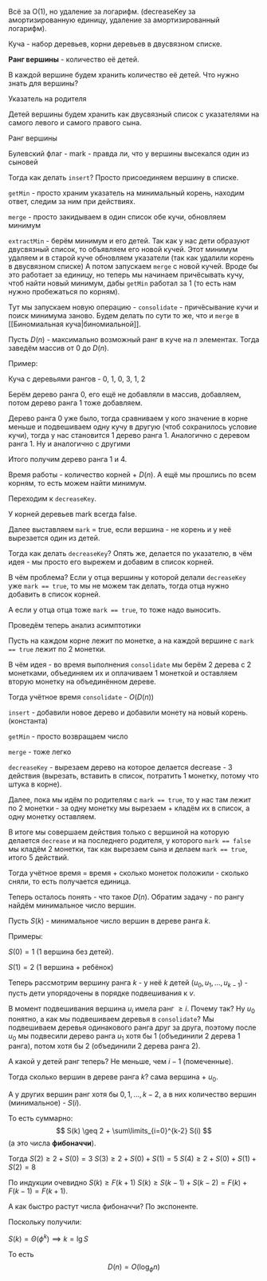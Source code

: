 Всё за О(1), но удаление за логарифм.
(decreaseKey за амортизированную единицу, удаление за амортизированный логарифм).

Куча - набор деревьев, корни деревьев в двусвязном списке.

**Ранг вершины** - количество её детей.

В каждой вершине будем хранить количество её детей. Что нужно знать для вершины?

Указатель на родителя

Детей вершины будем хранить как двусвязный список с указателями на самого левого и самого правого сына.

Ранг вершины

Булевский флаг - mark - правда ли, что у вершины высекался один из сыновей

Тогда как делать `insert`? Просто присоединяем вершину в списке.

`getMin` - просто храним указатель на минимальный корень, находим ответ, следим за ним при действиях.

`merge` - просто закидываем в один список обе кучи, обновляем минимум

`extractMin` - берём минимум и его детей. Так как у нас дети образуют двусвязный список, то объявляем его новой кучей.
Этот минимум удаляем и в старой куче обновляем указатели (так как удалили корень в двусвязном списке)
А потом запускаем `merge` с новой кучей.
Вроде бы это работает за единицу, но теперь мы начинаем причёсывать кучу, чтоб найти новый минимум, дабы `getMin` работал за 1 (то есть нам нужно пробежаться по корням).

Тут мы запускаем новую операцию - `consolidate` - причёсывание кучи и поиск минимума заново.
Будем делать по сути то же, что и `merge` в [[Биномиальная куча|биномиальной]].

Пусть $D(n)$ - максимально возможный ранг в куче на $n$ элементах. Тогда заведём массив от 0 до $D(n)$.

Пример:

Куча с деревьями рангов - 0, 1, 0, 3, 1, 2

Берём дерево ранга 0, его ещё не добавляли в массив, добавляем, потом дерево ранга 1 тоже добавляем.

Дерево ранга 0 уже было, тогда сравниваем у кого значение в корне меньше и подвешиваем одну кучу в другую (чтоб сохранилось условие кучи), тогда у нас становится 1 дерево ранга 1.
Аналогично с деревом ранга 1. Ну и аналогично с другими

Итого получим дерево ранга 1 и 4.

Время работы - количество корней + $D(n)$. А ещё мы прошлись по всем корням, то есть можем найти минимум.

Переходим к `decreaseKey`.

У корней деревьев mark всегда false.

Далее выставляем `mark` = true, если вершина - не корень и у неё вырезается один из детей.

Тогда как делать `decreaseKey`? Опять же, делается по указателю, в чём идея - мы просто его вырежем и добавим в список корней.

В чём проблема? Если у отца вершины у которой делали `decreaseKey` уже `mark == true`, то мы не можем так делать, тогда отца нужно добавить в список корней.

А если у отца отца тоже `mark == true`, то тоже надо выносить.

Проведём теперь анализ асимптотики

Пусть на каждом корне лежит по монетке, а на каждой вершине с `mark == true` лежит по 2 монетки.

В чём идея - во время выполнения `consolidate` мы берём 2 дерева с 2 монетками, объединяем их и оплачиваем 1 монеткой и оставляем вторую монетку на объединённом дереве.

Тогда учётное время `consolidate` - $O(D(n))$

`insert` - добавили новое дерево и добавили монету на новый корень. (константа)

`getMin` - просто возвращаем число

`merge` - тоже легко

`decreaseKey` - вырезаем дерево на которое делается decrease - 3 действия (вырезать, вставить в список, потратить 1 монетку, потому что штука в корне).

Далее, пока мы идём по родителям с `mark == true`, то у нас там лежит по 2 монетки - за одну монетку мы вырезаем + кладём их в список, а одну монетку оставляем.

В итоге мы совершаем действия только с вершиной на которую делается `decrease` и на последнего родителя, у которого `mark == false` мы кладём 2 монетки, так как вырезаем сына и делаем `mark == true`, итого 5 действий.

Тогда учётное время = время + сколько монеток положили - сколько сняли, то есть получается единица.

Теперь осталось понять - что такое $D(n)$. Обратим задачу - по рангу найдём минимальное число вершин.

Пусть $S(k)$ - минимальное число вершин в дереве ранга $k$.

Примеры:

$S(0) = 1$ (1 вершина без детей).

$S(1) = 2$ (1 вершина + ребёнок)

Теперь рассмотрим вершину ранга $k$ - у неё $k$ детей ($u_{0}, u_{1}, ..., u_{k-1}$) - пусть дети упорядочены в порядке подвешивания к $v$.

В момент подвешивания вершина $u_{i}$ имела ранг $\geq i$. Почему так? Ну $u_{0}$ понятно, а как мы подвешиваем деревья в `consolidate`? Мы подвешиваем деревья одинакового ранга друг за друга, поэтому после $u_{0}$ мы подвесили дерево ранга $u_{1}$ хотя бы 1 (объединили 2 дерева 1 ранга), потом хотя бы $2$ (объединили 2 дерева ранга 2).

А какой у детей ранг теперь? Не меньше, чем $i - 1$ (помеченные).

Тогда сколько вершин в дереве ранга $k$? сама вершина + $u_{0}$.

А у других вершин ранг хотя бы $0, 1, ..., k - 2$, а в них количество вершин (минимальное) - $S(i)$.

То есть суммарно:
$$
S(k) \geq 2 + \sum\limits_{i=0}^{k-2} S(i)
$$
(а это числа **фибоначчи**).

Тогда $S(2) \geq 2 + S(0) = 3$
$S(3) \geq 2 + S(0) + S(1) = 5$
$S(4) \geq 2 + S(0) + S(1) + S(2) = 8$

По индукции очевидно $S(k) \geq F(k + 1)$
$S(k) \geq S(k - 1) + S(k - 2) = F(k) + F(k - 1) = F(k + 1)$.

А как быстро растут числа фибоначчи? По экспоненте.

Поскольку получили:

$S(k) = \Theta(\phi^{k}) \implies k = \lg S$

То есть
$$
D(n) = O(\log_{\phi}n)
$$



